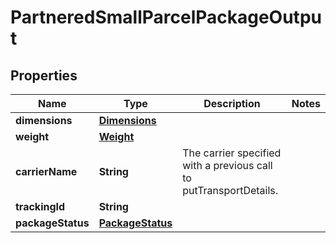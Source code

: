 # PartneredSmallParcelPackageOutput

## Properties
Name | Type | Description | Notes
------------ | ------------- | ------------- | -------------
**dimensions** | [**Dimensions**](Dimensions.md) |  | 
**weight** | [**Weight**](Weight.md) |  | 
**carrierName** | **String** | The carrier specified with a previous call to putTransportDetails. | 
**trackingId** | **String** |  | 
**packageStatus** | [**PackageStatus**](PackageStatus.md) |  | 
